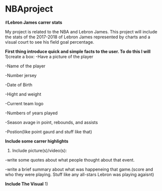 # NBAproject
#**Lebron James carrer stats**

My project is related to the NBA and Lebron James. This project will include the stats of the 2017-2018 of Lebron James represented by charts and a visual court to see his field goal percentage.

**First thing introduce quick and simple facts to the user. To do this I will**
1)create a box:
  -Have a picture of the player
  
  -Name of the player
  
  -Number jersey
  
  -Date of Birth
  
  -Hight and weight
  
  -Current team logo
  
  -Numbers of years played
  
  -Season avage in point, rebounds, and assists
  
  -Postion(like point gaurd and stuff like that)
  
**Include some carrer highlights**
1) Include picture(s)/video(s):

  -write some quotes about what people thought about that event.
  
  -write a brief summary about what was happeneing that game.(score and who they were playing. Stuff like any all-stars Lebron was playing agaisnt)

**Include The Visual**
1)
